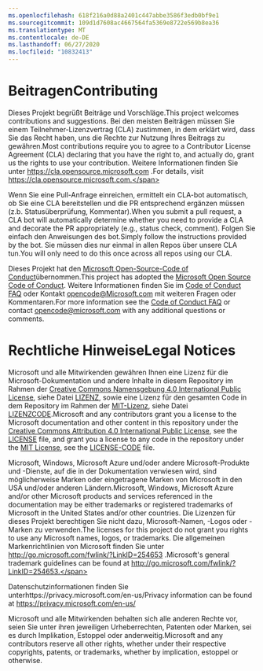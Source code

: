 ```yaml
---
ms.openlocfilehash: 618f216a0d88a2401c447abbe3586f3edb0bf9e1
ms.sourcegitcommit: 109d1d7608ac4667564fa5369e8722e569b8ea36
ms.translationtype: MT
ms.contentlocale: de-DE
ms.lasthandoff: 06/27/2020
ms.locfileid: "10832413"
---
```

# <span data-ttu-id="6c129-101">Beitragen</span><span class="sxs-lookup"><span data-stu-id="6c129-101">Contributing</span></span>

<span data-ttu-id="6c129-102">Dieses Projekt begrüßt Beiträge und Vorschläge.</span><span class="sxs-lookup"><span data-stu-id="6c129-102">This project welcomes contributions and suggestions.</span></span>  <span data-ttu-id="6c129-103">Bei den meisten Beiträgen müssen Sie einem Teilnehmer-Lizenzvertrag (CLA) zustimmen, in dem erklärt wird, dass Sie das Recht haben, uns die Rechte zur Nutzung Ihres Beitrags zu gewähren.</span><span class="sxs-lookup"><span data-stu-id="6c129-103">Most contributions require you to agree to a Contributor License Agreement (CLA) declaring that you have the right to, and actually do, grant us the rights to use your contribution.</span></span> <span data-ttu-id="6c129-104">Weitere Informationen finden Sie unter https://cla.opensource.microsoft.com .</span><span class="sxs-lookup"><span data-stu-id="6c129-104">For details, visit https://cla.opensource.microsoft.com.</span></span>

<span data-ttu-id="6c129-105">Wenn Sie eine Pull-Anfrage einreichen, ermittelt ein CLA-bot automatisch, ob Sie eine CLA bereitstellen und die PR entsprechend ergänzen müssen (z.b. Statusüberprüfung, Kommentar).</span><span class="sxs-lookup"><span data-stu-id="6c129-105">When you submit a pull request, a CLA bot will automatically determine whether you need to provide a CLA and decorate the PR appropriately (e.g., status check, comment).</span></span> <span data-ttu-id="6c129-106">Folgen Sie einfach den Anweisungen des bot.</span><span class="sxs-lookup"><span data-stu-id="6c129-106">Simply follow the instructions provided by the bot.</span></span> <span data-ttu-id="6c129-107">Sie müssen dies nur einmal in allen Repos über unsere CLA tun.</span><span class="sxs-lookup"><span data-stu-id="6c129-107">You will only need to do this once across all repos using our CLA.</span></span>

<span data-ttu-id="6c129-108">Dieses Projekt hat den [Microsoft Open-Source-Code of Conduct](https://opensource.microsoft.com/codeofconduct/)übernommen.</span><span class="sxs-lookup"><span data-stu-id="6c129-108">This project has adopted the [Microsoft Open Source Code of Conduct](https://opensource.microsoft.com/codeofconduct/).</span></span>
<span data-ttu-id="6c129-109">Weitere Informationen finden Sie im [Code of Conduct FAQ](https://opensource.microsoft.com/codeofconduct/faq/) oder Kontakt [opencode@Microsoft.com](mailto:opencode@microsoft.com) mit weiteren Fragen oder Kommentaren.</span><span class="sxs-lookup"><span data-stu-id="6c129-109">For more information see the [Code of Conduct FAQ](https://opensource.microsoft.com/codeofconduct/faq/) or contact [opencode@microsoft.com](mailto:opencode@microsoft.com) with any additional questions or comments.</span></span>

# <span data-ttu-id="6c129-110">Rechtliche Hinweise</span><span class="sxs-lookup"><span data-stu-id="6c129-110">Legal Notices</span></span>

<span data-ttu-id="6c129-111">Microsoft und alle Mitwirkenden gewähren Ihnen eine Lizenz für die Microsoft-Dokumentation und andere Inhalte in diesem Repository im Rahmen der [Creative Commons Namensgebung 4.0 International Public License](https://creativecommons.org/licenses/by/4.0/legalcode), siehe Datei [LIZENZ](LICENSE), sowie eine Lizenz für den gesamten Code in dem Repository im Rahmen der [MIT-Lizenz](https://opensource.org/licenses/MIT), siehe Datei [LIZENZCODE](LICENSE-CODE).</span><span class="sxs-lookup"><span data-stu-id="6c129-111">Microsoft and any contributors grant you a license to the Microsoft documentation and other content in this repository under the [Creative Commons Attribution 4.0 International Public License](https://creativecommons.org/licenses/by/4.0/legalcode), see the [LICENSE](LICENSE) file, and grant you a license to any code in the repository under the [MIT License](https://opensource.org/licenses/MIT), see the [LICENSE-CODE](LICENSE-CODE) file.</span></span>

<span data-ttu-id="6c129-112">Microsoft, Windows, Microsoft Azure und/oder andere Microsoft-Produkte und -Dienste, auf die in der Dokumentation verwiesen wird, sind möglicherweise Marken oder eingetragene Marken von Microsoft in den USA und/oder anderen Ländern.</span><span class="sxs-lookup"><span data-stu-id="6c129-112">Microsoft, Windows, Microsoft Azure and/or other Microsoft products and services referenced in the documentation may be either trademarks or registered trademarks of Microsoft in the United States and/or other countries.</span></span>
<span data-ttu-id="6c129-113">Die Lizenzen für dieses Projekt berechtigen Sie nicht dazu, Microsoft-Namen, -Logos oder -Marken zu verwenden.</span><span class="sxs-lookup"><span data-stu-id="6c129-113">The licenses for this project do not grant you rights to use any Microsoft names, logos, or trademarks.</span></span>
<span data-ttu-id="6c129-114">Die allgemeinen Markenrichtlinien von Microsoft finden Sie unter http://go.microsoft.com/fwlink/?LinkID=254653 .</span><span class="sxs-lookup"><span data-stu-id="6c129-114">Microsoft's general trademark guidelines can be found at http://go.microsoft.com/fwlink/?LinkID=254653.</span></span>

<span data-ttu-id="6c129-115">Datenschutzinformationen finden Sie unterhttps://privacy.microsoft.com/en-us/</span><span class="sxs-lookup"><span data-stu-id="6c129-115">Privacy information can be found at https://privacy.microsoft.com/en-us/</span></span>

<span data-ttu-id="6c129-116">Microsoft und alle Mitwirkenden behalten sich alle anderen Rechte vor, seien Sie unter ihren jeweiligen Urheberrechten, Patenten oder Marken, sei es durch Implikation, Estoppel oder anderweitig.</span><span class="sxs-lookup"><span data-stu-id="6c129-116">Microsoft and any contributors reserve all other rights, whether under their respective copyrights, patents, or trademarks, whether by implication, estoppel or otherwise.</span></span>
